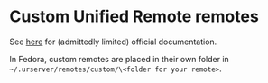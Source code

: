 # Custom Unified Remote remotes

See [here](https://github.com/unifiedremote/Docs/tree/master) for (admittedly limited) official documentation.

In Fedora, custom remotes are placed in their own folder in `~/.urserver/remotes/custom/\<folder for your remote>`.
